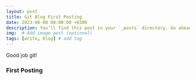 ```yaml
---
layout: post
title: Git Blog First Posting
date: 2023-06-08 00:00:00 +0300
description: You’ll find this post in your `_posts` directory. Go ahead and edit it and re-build the site to see your changes. # Add post description (optional)
img:  # Add image post (optional)
tags: [write, blog] # add tag
---
```


Good job git!

### First Posting


